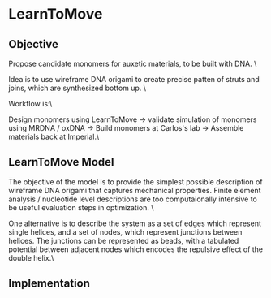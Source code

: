 # LearnToMove

## Objective 

Propose candidate monomers for auxetic materials, to be built with DNA. \\

Idea is to use wireframe DNA origami to create precise patten of struts and joins, which are synthesized bottom up. \\

Workflow is:\\

Design monomers using LearnToMove -> validate simulation of monomers using MRDNA / oxDNA -> Build monomers at Carlos's lab -> Assemble materials back at Imperial.\\

## LearnToMove Model

The objective of the model is to provide the simplest possible description of wireframe DNA origami that captures mechanical properties. Finite element analysis / nucleotide level descriptions are too computaionally intensive to be useful evaluation steps in optimization. \\

One alternative is to describe the system as a set of edges which represent single helices, and a set of nodes, which represent junctions between helices. The junctions can be represented as beads, with a tabulated potential between adjacent nodes which encodes the repulsive effect of the double helix.\\

## Implementation 

